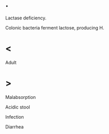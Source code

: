 # .

Lactase deficiency.

Colonic bacteria ferment lactose, producing H.

# <

Adult

# >

Malabsorption

Acidic stool

Infection

Diarrhea
